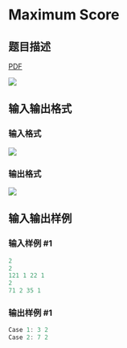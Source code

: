 # Maximum Score

## 题目描述

[problemUrl]: https://uva.onlinejudge.org/index.php?option=com_onlinejudge&Itemid=8&category=862&page=show_problem&problem=4771

[PDF](https://uva.onlinejudge.org/external/129/p12906.pdf)

![](https://cdn.luogu.com.cn/upload/vjudge_pic/UVA12906/d3b44b5075612a9ebca450333348bb599f5fd712.png)

## 输入输出格式

### 输入格式

![](https://cdn.luogu.com.cn/upload/vjudge_pic/UVA12906/9390326611fd4fe21f54edbea81855de9046204d.png)

### 输出格式

![](https://cdn.luogu.com.cn/upload/vjudge_pic/UVA12906/ed5241167623249314f8587fb9d159cbf5f4c0d6.png)

## 输入输出样例

### 输入样例 #1

```cpp
2
2
121 1 22 1
2
71 2 35 1
```


### 输出样例 #1

```cpp
Case 1: 3 2
Case 2: 7 2
```


